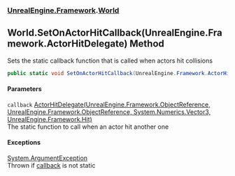 ### [UnrealEngine.Framework](./UnrealEngine-Framework.md 'UnrealEngine.Framework').[World](./World.md 'UnrealEngine.Framework.World')
## World.SetOnActorHitCallback(UnrealEngine.Framework.ActorHitDelegate) Method
Sets the static callback function that is called when actors hit collisions  
```csharp
public static void SetOnActorHitCallback(UnrealEngine.Framework.ActorHitDelegate callback);
```
#### Parameters
<a name='UnrealEngine-Framework-World-SetOnActorHitCallback(UnrealEngine-Framework-ActorHitDelegate)-callback'></a>
`callback` [ActorHitDelegate(UnrealEngine.Framework.ObjectReference, UnrealEngine.Framework.ObjectReference, System.Numerics.Vector3, UnrealEngine.Framework.Hit)](./ActorHitDelegate(ObjectReference_ObjectReference_Vector3_Hit).md 'UnrealEngine.Framework.ActorHitDelegate(UnrealEngine.Framework.ObjectReference, UnrealEngine.Framework.ObjectReference, System.Numerics.Vector3, UnrealEngine.Framework.Hit)')  
The static function to call when an actor hit another one  
  
#### Exceptions
[System.ArgumentException](https://docs.microsoft.com/en-us/dotnet/api/System.ArgumentException 'System.ArgumentException')  
Thrown if [callback](#UnrealEngine-Framework-World-SetOnActorHitCallback(UnrealEngine-Framework-ActorHitDelegate)-callback 'UnrealEngine.Framework.World.SetOnActorHitCallback(UnrealEngine.Framework.ActorHitDelegate).callback') is not static  
